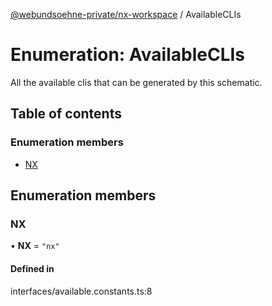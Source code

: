 [@webundsoehne-private/nx-workspace](../README.md) / AvailableCLIs

# Enumeration: AvailableCLIs

All the available clis that can be generated by this schematic.

## Table of contents

### Enumeration members

- [NX](AvailableCLIs.md#nx)

## Enumeration members

### NX

• **NX** = `"nx"`

#### Defined in

interfaces/available.constants.ts:8
